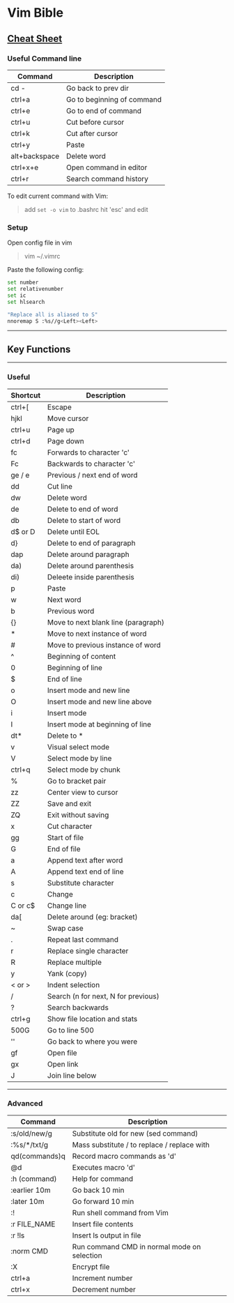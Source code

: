 # Vim Bible
[Cheat Sheet](https://vim.rtorr.com/)
---
### Useful Command line 
| Command       | Description                |
| ------------- | -------------------------- |
| cd -          | Go back to prev dir        |
| ctrl+a        | Go to beginning of command |
| ctrl+e        | Go to end of command       |
| ctrl+u        | Cut before cursor          |
| ctrl+k        | Cut after cursor           |
| ctrl+y        | Paste                      |
| alt+backspace | Delete word                |
| ctrl+x+e      | Open command in editor     |
| ctrl+r        | Search command history     |

To edit current command with Vim:
>add `set -o vim` to .bashrc
>hit 'esc' and edit

### Setup
Open config file in vim 
>vim ~/.vimrc

Paste the following config:
```bash
set number
set relativenumber
set ic
set hlsearch

"Replace all is aliased to S"
nnoremap S :%s//g<Left><Left>
```
---
## Key Functions
---
### Useful

| Shortcut | Description                         |
| -------- | ----------------------------------- |
| ctrl+\[  | Escape                              |
| hjkl     | Move cursor                         |
| ctrl+u   | Page up                             |
| ctrl+d   | Page down                           |
| fc       | Forwards to character 'c'           |
| Fc       | Backwards to character 'c'          |
| ge / e   | Previous / next end of word         |
| dd       | Cut line                            |
| dw       | Delete word                         |
| de       | Delete to end of word               |
| db       | Delete to start of word             |
| d$ or D  | Delete until EOL                    |
| d\}      | Delete to end of paragraph          |
| dap      | Delete around paragraph             |
| da)      | Delete around parenthesis           |
| di)      | Deleete inside parenthesis          |
| p        | Paste                               |
| w        | Next word                           |
| b        | Previous word                       |
| \{\}     | Move to next blank line (paragraph) |
| \*       | Move to next instance of word       |
| \#       | Move to previous instance of word   |
| \^       | Beginning of content                |
| 0        | Beginning of line                   |
| \$       | End of line                         |
| o        | Insert mode and new line            |
| O        | Insert mode and new line above      |
| i        | Insert mode                         |
| I        | Insert mode at beginning of line    |
| dt\*     | Delete to *                         |
| v        | Visual select mode                  |
| V        | Select mode by line                 |
| ctrl+q   | Select mode by chunk                |
| \%       | Go to bracket pair                  |
| zz       | Center view to cursor               |
| ZZ       | Save and exit                       |
| ZQ       | Exit without saving                 |
| x        | Cut character                       |
| gg       | Start of file                       |
| G        | End of file                         |
| a        | Append text after word              |
| A        | Append text end of line             |
| s        | Substitute character                |
| c        | Change                              |
| C or c$  | Change line                         |
| da\[     | Delete around (eg: bracket)         |
| ~        | Swap case                           |
| .        | Repeat last command                 |
| r        | Replace single character            |
| R        | Replace multiple                    |
| y        | Yank (copy)                         |
| < or >   | Indent selection                    |
| /        | Search (n for next, N for previous) |
| ?        | Search backwards                    |
| ctrl+g   | Show file location and stats        |
| 500G     | Go to line 500                      |
| ''       | Go back to where you were           |
| gf       | Open file                           |
| gx       | Open link                           |
| J        | Join line below                     |

---
### Advanced
| Command       | Description                                 |
| ------------- | ------------------------------------------- |
| :s/old/new/g  | Substitute old for new (sed command)        |
| :%s/\*/txt/g  | Mass substitute / to replace / replace with |
| qd(commands)q | Record macro commands as 'd'                |
| @d            | Executes macro 'd'                          |
| :h (command)  | Help for command                            |
| :earlier 10m  | Go back 10 min                              |
| :later 10m    | Go forward 10 min                           |
| :!            | Run shell command from Vim                  |
| :r FILE_NAME  | Insert file contents                        |
| :r !ls        | Insert ls output in file                    |
| :norm CMD     | Run command CMD in normal mode on selection |
| :X            | Encrypt file                                |
| ctrl+a        | Increment number                            |
| ctrl+x        | Decrement number                            |
